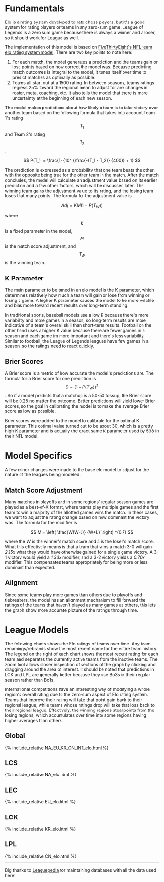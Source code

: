 <script src="https://cdn.mathjax.org/mathjax/latest/MathJax.js?config=TeX-AMS-MML_HTMLorMML" type="text/javascript"></script>
<style type="text/css">
    .main-content {
        max-width: 90rem;
    }
</style>

# Fundamentals

Elo is a rating system developed to rate chess players, but it's a good system for rating players or teams in any zero-sum game. League of Legends is a zero sum game because there is always a winner and a loser, so it should work for League as well.

The implementation of this model is based on [FiveThirtyEight's NFL team elo rating system model](https://fivethirtyeight.com/methodology/how-our-nfl-predictions-work/). There are two key points to note here:
1. For each match, the model generates a prediction and the teams gain or lose points based on how correct the model was. Because predicting match outcomes is integral to the model, it tunes itself over time to predict matches as optimally as possible.
2. Teams all start out at a 1500 rating. In between seasons, teams ratings regress 25% toward the regional mean to adjust for any changes in roster, meta, coaching, etc. It also tells the model that there is more uncertainty at the beginning of each new season.

The model makes predictions about how likely a team is to take victory over another team based on the following formula that takes into account Team 1's rating $$T_1$$ and Team 2's rating $$T_2$$.

$$
P(T_1) = \frac{1} {10^ {\frac{-(T_1 - T_2)} {400}} + 1}
$$

The prediction is expressed as a probability that one team beats the other, with the opposite being true for the other team in the match. After the match concludes, the model will calculate an adjustment value based on its earlier prediction and a few other factors, which will be discussed later. The winning team gains the adjustment value to its rating, and the losing team loses that many points. The formula for the adjustment value is 

$$
Adj = KM(1-P(T_W))
$$

where $$K$$ is a fixed parameter in the model, $$M$$ is the match score adjustment, and $$T_W$$ is the winning team.

## K Parameter

The main parameter to be tuned in an elo model is the K parameter, which determines relatively how much a team will gain or lose from winning or losing a game. A higher K parameter causes the model to be more volatile and bias more toward recent results over long-term standing.

In traditional sports, baseball models use a low K because there's more variability and more games in a season, so long-term results are more indicative of a team's overall skill than short-term results. Football on the other hand uses a higher K value because there are fewer games in a season and each game im more important and there's less variability. Similar to football, the League of Legends leagues have few games in a season, so the ratings need to react quickly.

## Brier Scores

A Brier score is a metric of how accurate the model's predictions are. The formula for a Brier score for one prediction is $$B = (1 - P(T_W))^2$$. So if a model predicts that a matchup is a 50-50 tossup, the Brier score will be 0.25 no matter the outcome. Better predictions will yield lower Brier scores, so the goal in calibrating the model is to make the average Brier score as low as possible.

Brier scores were added to the model to calibrate for the optimal K parameter. This optimal value turned out to be about 30, which is a pretty high K parameter and is actually the exact same K parameter used by 538 in their NFL model.

# Model Specifics

A few minor changes were made to the base elo model to adjust for the nature of the leagues being modeled.

## Match Score Adjustment

Many matches in playoffs and in some regions' regular season games are played as a best-of-X format, where teams play multiple games and the first team to win a majority of the allotted games wins the match. In these cases, we want to adjust the rating change based on how dominant the victory was. The formula for the modifier is

$$
M = \left( \frac{W(W-L)} {W+L} \right) ^{0.7}
$$

where the *W* is the winner's match score and *L* is the loser's match score. What this effectively means is that a team that wins a match 3-0 will gain *2.15x* what they would have otherwise gained for a single game victory. A 3-1 victory would yield a *1.33x* modifier, and a 3-2 victory yields a *0.70x* modifier. This compensates teams appropriately for being more or less dominant than expected.

## Alignment

Since some teams play more games than others due to playoffs and tiebreakers, the model has an alignment mechanism to fill forward the ratings of the teams that haven't played as many games as others, this lets the graph show more accurate picture of the ratings through time.

# League Models

The following charts shows the Elo ratings of teams over time. Any team renamings/rebrands show the most recent name for the entire team history. The legend on the right of each chart shows the most recent rating for each team and separates the currently active teams from the inactive teams. The zoom tool allows closer inspection of sections of the graph by clicking and dragging around the area of interest. It should be noted that predictions in LCK and LPL are generally better because they use Bo3s in their regular season rather than Bo1s.

International competitions have an interesting way of modifying a whole region's overall rating due to the zero-sum aspect of Elo rating system. Teams that improve their rating will take that point gain back to their regional league, while teams whose ratings drop will take that loss back to their regional league. Effectively, the winning regions steal points from the losing regions, which accumulates over time into some regions having higher averages than others.

## Global

{% include_relative NA_EU_KR_CN_INT_elo.html %}

## LCS

{% include_relative NA_elo.html %}

## LEC

{% include_relative EU_elo.html %}

## LCK

{% include_relative KR_elo.html %}

## LPL

{% include_relative CN_elo.html %}

---

Big thanks to [Leaguepedia](https://lol.gamepedia.com/Help:API_Documentation) for maintaining databases with all the data used here!

